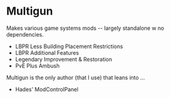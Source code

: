 # Multigun

Makes various game systems mods -- largely standalone w no dependencies.

- LBPR Less Building Placement Restrictions
- LBPR Additional Features
- Legendary Improvement & Restoration
- PvE Plus Ambush

Multigun is the only author (that I use) that leans into ...

- Hades' ModControlPanel